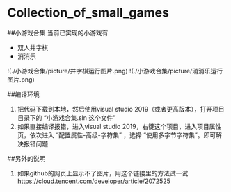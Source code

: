 # Collection_of_small_games
##小游戏合集
当前已实现的小游戏有
- 双人井字棋
- 消消乐

!(./小游戏合集/picture/井字棋运行图片.png)
!(./小游戏合集/picture/消消乐运行图片.png)

##编译环境
1. 把代码下载到本地，然后使用visual studio 2019（或者更高版本），打开项目目录下的 “小游戏合集.sln 这个文件”
2. 如果直接编译报错，进入visual studio 2019，右键这个项目，进入项目属性页，依次进入 “配置属性-高级-字符集” ，选择 “使用多字节字符集”。即可解决报错问题

##另外的说明
1. 如果github的网页上显示不了图片，用这个链接里的方法试一试 https://cloud.tencent.com/developer/article/2072525